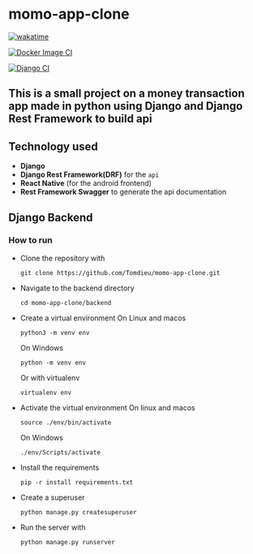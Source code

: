 # momo-app-clone


[![wakatime](https://wakatime.com/badge/user/7a03d500-b310-4adb-9229-1bb6044d565d/project/255879e0-ef36-4ec4-bb05-2bf27d669b7f.svg)](https://wakatime.com/badge/user/7a03d500-b310-4adb-9229-1bb6044d565d/project/255879e0-ef36-4ec4-bb05-2bf27d669b7f)

[![Docker Image CI](https://github.com/Tomdieu/momo-app-clone/actions/workflows/docker-image.yml/badge.svg)](https://github.com/Tomdieu/momo-app-clone/actions/workflows/docker-image.yml)

[![Django CI](https://github.com/Tomdieu/momo-app-clone/actions/workflows/django.yml/badge.svg)](https://github.com/Tomdieu/momo-app-clone/actions/workflows/django.yml)

## This is a small project on a money transaction app made in python using Django and Django Rest Framework to build api

## Technology used
- **Django**
- **Django Rest Framework(DRF)** for the `api`
- **React Native** (for the android frontend)
- **Rest Framework Swagger** to generate the api documentation


## Django Backend

### How to run
- Clone the repository with
    ```
    git clone https://github.com/Tomdieu/momo-app-clone.git
    ```
- Navigate to the backend directory
    ```
    cd momo-app-clone/backend
    ```
- Create a virtual environment
    On Linux and macos
    ```
    python3 -m venv env
    ```
    On Windows
    ```
    python -m venv env
    ```
    Or with virtualenv
    ```
    virtualenv env
    ```
- Activate the virtual environment
    On linux and macos
    ```
    source ./env/bin/activate
    ```

    On Windows
    ```
    ./env/Scripts/activate
    ```
- Install the requirements
    ```
    pip -r install requirements.txt
    ```
- Create a superuser
    ```
    python manage.py createsuperuser
    ```
- Run the server with 
    ```
    python manage.py runserver
    ```
